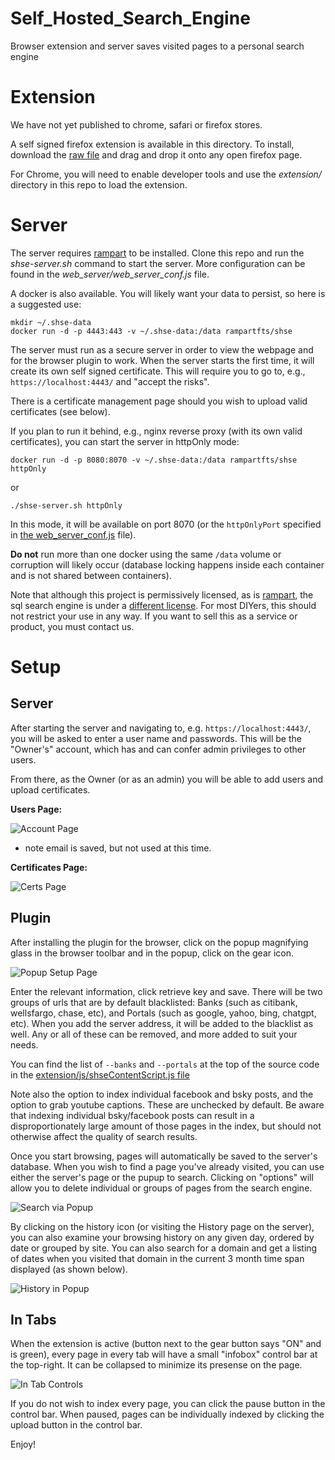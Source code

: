 # Self_Hosted_Search_Engine
Browser extension and server saves visited pages to a personal search engine

# Extension
We have not yet published to chrome, safari or firefox stores.

A self signed firefox extension is available in this directory.  To install, download the [raw file](https://github.com/aflin/Self_Hosted_Search_Engine/raw/refs/heads/main/firefox-0.3.3-signed.xpi) and drag and drop it onto any open firefox page.

For Chrome, you will need to enable developer tools and use the *extension/* directory in this repo to load the extension.

# Server
The server requires [rampart](https://rampart.dev/) to be installed.  Clone this repo and run the *shse-server.sh* command to start the server.
More configuration can be found in the *web_server/web_server_conf.js* file.

A docker is also available.  You will likely want your data to persist, so here is a suggested use:
```
mkdir ~/.shse-data
docker run -d -p 4443:443 -v ~/.shse-data:/data rampartfts/shse
```
The server must run as a secure server in order to view the webpage and for the browser plugin to work.  When the server starts the first time, it will create its own self signed certificate.
This will require you to go to, e.g., ``https://localhost:4443/`` and "accept the risks".

There is a certificate management page should you wish to upload valid certificates (see below).

If you plan to run it behind, e.g., nginx reverse proxy (with its own valid certificates), you can start the server in httpOnly mode:
```
docker run -d -p 8080:8070 -v ~/.shse-data:/data rampartfts/shse httpOnly
```
or
```
./shse-server.sh httpOnly
```
In this mode, it will be available on port 8070 (or the ``httpOnlyPort`` specified in [the web_server_conf.js](web_server/web_server_conf.js) file).


__Do not__ run more than one docker using the same ``/data`` volume or corruption will likely occur (database locking happens inside each container and is not shared between containers).

Note that although this project is permissively licensed, as is [rampart](https://rampart.dev/), the sql search engine is under a [different license](https://github.com/aflin/rampart/blob/main/LICENSE-rsal.txt).  For most DIYers, this should not restrict your use in any way.  If you want to sell this as a service or product, you must contact us.

# Setup

## Server
After starting the server and navigating to, e.g. ``https://localhost:4443/``, you will be asked to enter a user name and passwords.  This
will be the "Owner's" account, which has and can confer admin privileges to other users.

From there, as the Owner (or as an admin) you will be able to add users and upload certificates.

__Users Page:__

![Account Page](img/server-acct.png)

* note email is saved, but not used at this time.

__Certificates Page:__

![Certs Page](img/server-cert.png)

## Plugin
After installing the plugin for the browser, click on the popup magnifying glass in the browser toolbar and in the popup, click on
the gear icon.

![Popup Setup Page](img/popup-config.png)

Enter the relevant information, click retrieve key and save.
There will be two groups of urls that are by default blacklisted:  Banks (such as citibank, wellsfargo, chase, etc), and Portals (such as google, yahoo, bing, chatgpt, etc).  When you add the server address, it will be added to the blacklist as well.  Any or all of these can be removed, and more added to suit your needs.

You can find the list of ``--banks`` and ``--portals`` at the top of the source code in the [extension/js/shseContentScript.js file](https://github.com/aflin/Self_Hosted_Search_Engine/blob/main/extension/js/shseContentScript.js)

Note also the option to index individual facebook and bsky posts, and the option to grab youtube captions.  These are unchecked by default.  Be aware that indexing individual bsky/facebook posts can result in a disproportionately large amount of those pages in the index, but should not otherwise affect the quality of search results.

Once you start browsing, pages will automatically be saved to the server's database.  When you wish to find a page you've already visited, you can use either the server's page or the pupup to search.  Clicking on "options" will allow you to delete individual or groups of pages from the search engine.

![Search via Popup](img/popup-search.png)

By clicking on the history icon (or visiting the History page on the server), you can also examine your browsing history on any given day, ordered by date or grouped by site.  You can also search for a domain and get a listing of dates when you visited that domain in the current 3 month time span displayed (as shown below).

![History in Popup](img/popup-hist.png)

## In Tabs

When the extension is active (button next to the gear button says "ON" and is green), every page in every tab will have a small "infobox" control bar at the top-right.
It can be collapsed to minimize its presense on the page.

![In Tab Controls](img/in-tab.gif)

If you do not wish to index every page, you can click the pause button in the control bar.  When paused, pages can be individually indexed by clicking the upload button in the control bar.

Enjoy!
